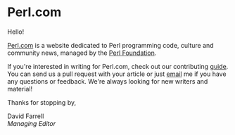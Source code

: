 Perl.com
========

Hello!

[Perl.com](http://perl.com) is a website dedicated to Perl programming code, culture and community news, managed by the [Perl Foundation](http://www.perlfoundation.org/).

If you're interested in writing for Perl.com, check out our contributing [guide](CONTRIBUTING.md). You can send us a pull request with your article or just [email](mailto:editor@perl.com) me if you have any questions or feedback. We're always looking for new writers and material!


Thanks for stopping by,

David Farrell
\
*Managing Editor*
